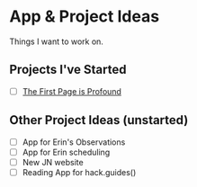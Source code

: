 # App & Project Ideas

Things I want to work on.

## Projects I've Started
- [ ] [The First Page is Profound](thefirstpageisprofound.club)

## Other Project Ideas (unstarted)
- [ ] App for Erin's Observations
- [ ] App for Erin scheduling
- [ ] New JN website
- [ ] Reading App for hack.guides()
